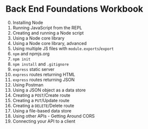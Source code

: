 # Back End Foundations Workbook

0. Installing Node
1. Running JavaScript from the REPL
2. Creating and running a Node script
3. Using a Node core library
4. Using a Node core library, advanced
5. Using multiple JS files with `module.exports`/`export`
6. `npm` and npmjs.org
7. `npm init`
8. `npm install` and `.gitignore`
9. `express` static server
10. `express` routes returning HTML
11. `express` routes returning JSON
12. Using Postman
13. Using a JSON object as a data store
14. Creating a `POST`/Create route
15. Creating a `PUT`/Update route
16. Creating a `DELETE`/Delete route
17. Using a file-based data store
18. Using other APIs - Getting Around CORS
19. Connecting your API to a client